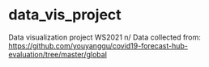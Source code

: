 # data_vis_project
Data visualization project WS2021
n/ Data collected from: https://github.com/youyanggu/covid19-forecast-hub-evaluation/tree/master/global
